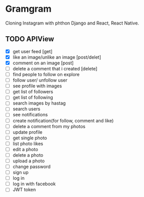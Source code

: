 # Gramgram

Cloning Instagram with phthon Django and React, React Native.

## TODO APIView

- [x] get user feed [get]
- [x] like an image/unlike an image [post/delet]
- [x] comment on an image [post]
- [ ] delete a comment that i created [delete]
- [ ] find people to follow on explore
- [ ] follow user/ unfollow user
- [ ] see profile with images
- [ ] get list of followers
- [ ] get list of following
- [ ] search images by hastag
- [ ] search users
- [ ] see notifications
- [ ] create notification(for follow, comment and like)
- [ ] delete a comment from my photos
- [ ] update profile
- [ ] get single photo
- [ ] list photo likes
- [ ] edit a photo
- [ ] delete a photo
- [ ] upload a photo
- [ ] change password
- [ ] sign up
- [ ] log in
- [ ] log in with facebook
- [ ] JWT token
